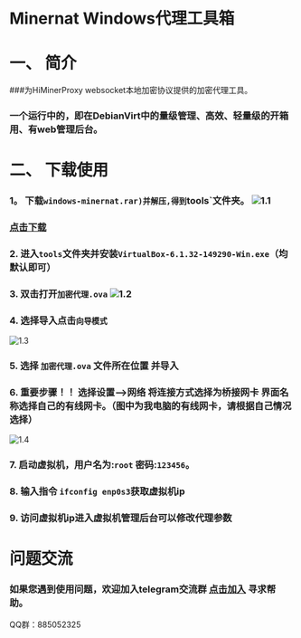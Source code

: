 # Minernat Windows代理工具箱

# 一、	简介

###为HiMinerProxy websocket本地加密协议提供的加密代理工具。
### 一个运行中的，即在DebianVirt中的量级管理、高效、轻量级的开箱用、有web管理后台。
# 二、	下载使用
### 1。	下载`windows-minernat.rar)并解压,得到`tools`文件夹。 ![1.1](/pic/1.png) 
### [点击下载](https://github.com/HiMinerProxy/Minernat-Windows-/releases/tag/windows-minernat/windows-minernat.rar)

### 2.	进入`tools`文件夹并安装`VirtualBox-6.1.32-149290-Win.exe`（均默认即可）
### 3.	双击打开`加密代理.ova`  ![1.2](/pic/2.png)
### 4.	选择导入点击`向导模式`
![1.3](/pic/3.png) 
### 5.	选择 `加密代理.ova` 文件所在位置 并导入
### 6.	重要步骤！！ 选择设置-->网络  将连接方式选择为桥接网卡  界面名称选择自己的有线网卡。（图中为我电脑的有线网卡，请根据自己情况选择）
![1.4](/pic/4.png)  
### 7.	启动虚拟机，用户名为:`root` 密码:`123456`。
### 8.	输入指令 `ifconfig enp0s3`获取虚拟机ip
### 9.	访问虚拟机ip进入虚拟机管理后台可以修改代理参数

# 问题交流

### 如果您遇到使用问题，欢迎加入telegram交流群 [点击加入](https://t.me/+X4aM84WUSC5hYjM5) 寻求帮助。
QQ群：885052325
